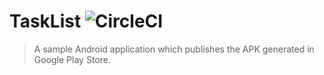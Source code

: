 # TaskList ![CircleCI](https://circleci.com/gh/gokulnathperiasamy/TaskList/tree/master.svg?style=svg)

> A sample Android application which publishes the APK generated in Google Play Store.


